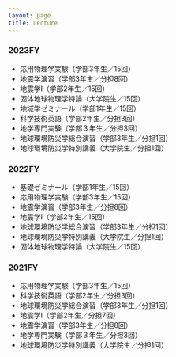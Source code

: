 ```yaml
---
layout: page
title: Lecture
---
```


### 2023FY
- 応用物理学実験（学部3年生／15回）
- 地震学演習（学部3年生／分担8回）
- 地震学I（学部2年生／15回）
- 固体地球物理学特論（大学院生／15回）
- 地域学ゼミナール（学部1年生／15回）
- 科学技術英語（学部2年生／分担3回）
- 地学専門実験（学部３年生／分担3回）
- 地球環境防災学総合演習（学部3年生／分担1回）
- 地球環境防災学特別講義（大学院生／分担1回）

### 2022FY
- 基礎ゼミナール（学部1年生／15回）
- 応用物理学実験（学部3年生／15回）
- 地震学演習（学部3年生／分担8回）
- 地震学I（学部2年生／15回）
- 地球環境防災学総合演習（学部3年生／分担1回）
- 地球環境防災学特別講義（大学院生／分担1回）
- 固体地球物理学特論（大学院生／15回）


### 2021FY
- 応用物理学実験（学部3年生／15回）
- 科学技術英語（学部2年生／分担3回）
- 地球環境防災学総合演習（学部3年生／分担1回）
- 地震学I（学部2年生／分担7回）
- 地震学演習（学部3年生／分担8回）
- 地学専門実験（学部３年生／分担3回）
- 地球環境防災学特別講義（大学院生／分担1回）

